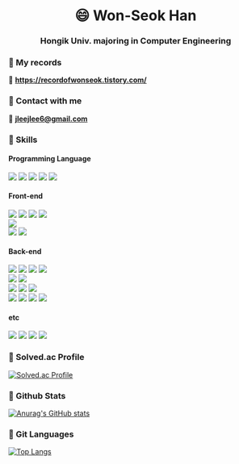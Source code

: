 



<h1 align="center"> 😄 Won-Seok Han </h1>
<h3 align="center"> Hongik Univ. majoring in Computer Engineering</h3>

### 🌱 My records
 📔 **https://recordofwonseok.tistory.com/**
 
    
### 🌱 Contact with me    

  📌 **jleejlee6@gmail.com**    
     
### 🌱 Skills

#### Programming Language
<p align="left">
 <img src="https://img.shields.io/badge/java-brightgreen?style=for-the-badge&logo=java&logoColor=white"> 
 <img src="https://img.shields.io/badge/c-A8B9CC?style=for-the-badge&logo=c&logoColor=white"> 
 <img src="https://img.shields.io/badge/c++-00599C?style=for-the-badge&logo=c++&logoColor=white"> 
 <img src="https://img.shields.io/badge/python-3776AB?style=for-the-badge&logo=python&logoColor=white"> 
 <img src="https://img.shields.io/badge/javascript-F7DF1E?style=for-the-badge&logo=javascript&logoColor=white"> 
 
</p>

#### Front-end
<p align="left">
 <img src="https://img.shields.io/badge/html5-E34F26?style=for-the-badge&logo=html5&logoColor=white"> 
 <img src="https://img.shields.io/badge/css3-1572B6?style=for-the-badge&logo=css3&logoColor=white"> 
 <img src="https://img.shields.io/badge/sass-CC6699?style=for-the-badge&logo=sass&logoColor=white"> 
 <img src="https://img.shields.io/badge/bootstrap-7952B3?style=for-the-badge&logo=bootstrap&logoColor=white">
 <br>
 <img src="https://img.shields.io/badge/vue3-4FC08D?style=for-the-badge&logo=vue3&logoColor=white"> 
 <br>
 <img src="https://img.shields.io/badge/figma-F24E1E?style=for-the-badge&logo=figma&logoColor=white"> 
 <img src="https://img.shields.io/badge/zeplin-orange?style=for-the-badge&logo=zeplin&logoColor=white"> 
</p>

#### Back-end
<p align="left">
 <img src="https://img.shields.io/badge/Spring-6DB33F?style=for-the-badge&logo=Spring&logoColor=white"> 
 <img src="https://img.shields.io/badge/Spring Boot-6DB33F?style=for-the-badge&logo=SpringBoot&logoColor=white"> 
 <img src="https://img.shields.io/badge/Django-092E20?style=for-the-badge&logo=Django&logoColor=white"> 
 <img src="https://img.shields.io/badge/nodejs-339933?style=for-the-badge&logo=Node.js&logoColor=white"> 
 <br>
 <img src="https://img.shields.io/badge/mysql-4479A1?style=for-the-badge&logo=mysql&logoColor=white"> 
 <img src="https://img.shields.io/badge/mariaDB-003545?style=for-the-badge&logo=mariaDB&logoColor=white"> 
 <br>
 <img src="https://img.shields.io/badge/Docker-2496ED?style=for-the-badge&logo=Docker&logoColor=white"> 
 <img src="https://img.shields.io/badge/jenkins-D24939?style=for-the-badge&logo=jenkins&logoColor=white">
 <img src="https://img.shields.io/badge/NGINX-009639?style=for-the-badge&logo=NGINX&logoColor=white"> 
 <br>
 <img src="https://img.shields.io/badge/AWS EC2-FF9900?style=for-the-badge&logo=amazonec2&logoColor=white"> 
 <img src="https://img.shields.io/badge/AWS RDS-527FFF?style=for-the-badge&logo=amazonaws&logoColor=white"> 
 <img src="https://img.shields.io/badge/AWS S3-569A31?style=for-the-badge&logo=amazons3&logoColor=white"> 
 <img src="https://img.shields.io/badge/redis-DC382D?style=for-the-badge&logo=redis&logoColor=white"> 
</p>




#### etc
<p align="left">
 <img src="https://img.shields.io/badge/JIRA-0052CC?style=for-the-badge&logo=JIRA&logoColor=white"> 
 <img src="https://img.shields.io/badge/gitlab-FC6D26?style=for-the-badge&logo=gitlab&logoColor=white"> 
 <img src="https://img.shields.io/badge/slack-4A154B?style=for-the-badge&logo=slack&logoColor=white"> 
 <img src="https://img.shields.io/badge/Mattermost-0058CC?style=for-the-badge&logo=Mattermost&logoColor=white"> 

</p>


   


### 🌱 Solved.ac Profile       
   
[![Solved.ac Profile](http://mazassumnida.wtf/api/v2/generate_badge?boj=jleejlee5)](https://solved.ac/jleejlee5/)   
 

### 🌱 Github Stats      
   
[![Anurag's GitHub stats](https://github-readme-stats.vercel.app/api?username=wonseok22&theme=dark)](https://github.com/anuraghazra/github-readme-stats)  
        
             

### 🌱 Git Languages
    
[![Top Langs](https://github-readme-stats.vercel.app/api/top-langs/?username=wonseok22&exclude_repo=webs_class&theme=dark&langs_count=8)](https://github.com/anuraghazra/github-readme-stats)
     
     
